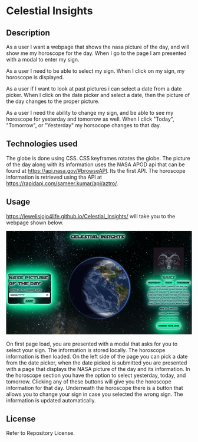 # Celestial Insights

## Description
As a user I want a webpage that shows the nasa picture of the day, and will show me my horoscope for the day.
When I go to the page I am presented with a modal to enter my sign.

As a user I need to be able to select my sign.
When I click on my sign, my horoscope is displayed.

As a user if I want to look at past pictures i can select a date from a date picker.
When I click on the date picker and select a date, then the picture of the day changes to the proper picture.

As a user I need the ability to change my sign, and be able to see my horoscope for yesterday and tomorrow as well.
When I click "Today", "Tomorrow", or "Yesterday" my horsocope changes to that day.

## Technologies used
The globe is done using CSS. CSS keyframes rotates the globe. The picture of the day along with its information uses the NASA APOD api that can be found at 
https://api.nasa.gov/#browseAPI. Its the first API. The horoscope information is retrieved using tha API at https://rapidapi.com/sameer.kumar/api/aztro/.

## Usage
https://jewelisjojo4life.github.io/Celestial_Insights/
will take you to the webpage shown below.

![Team 7 Project 1](assets/images/readMe-picture.png)

On first page load, you are presented with a modal that asks for you to select your sign. The information is stored locally. The horoscope information is then loaded. On the left side of the page you can pick a date from the date picker, when the date picked is submitted you are presented with a page that displays the NASA picture of the day and its information. In the horoscope section you have the option to select yesterday, today, and tomorrow. Clicking any of these buttons will give you the horoscope information for that day. Underneath the horoscope there is a button that allows you to change your sign in case you selected the wrong sign. The information is updated automatically.

## License

Refer to Repository License.
